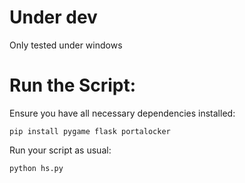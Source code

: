 # Under dev

Only tested under windows

# Run the Script:

Ensure you have all necessary dependencies installed:

```pip install pygame flask portalocker```

Run your script as usual:

```python hs.py```